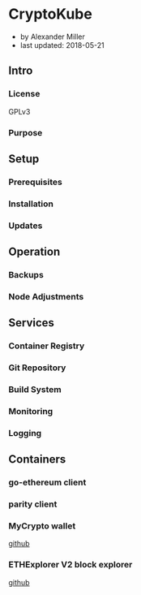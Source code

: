 # CryptoKube
- by Alexander Miller
- last updated: 2018-05-21

## Intro

### License
GPLv3

### Purpose


## Setup

### Prerequisites

### Installation

### Updates


## Operation

### Backups

### Node Adjustments


## Services

### Container Registry

### Git Repository

### Build System

### Monitoring

### Logging


## Containers

### go-ethereum client

### parity client

### MyCrypto wallet
[github](https://github.com/MyCryptoHQ/MyCrypto)

### ETHExplorer V2 block explorer
[github](https://github.com/carsenk/explorer)
